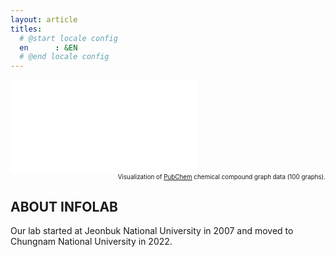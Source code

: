 ```yaml
---
layout: article
titles:
  # @start locale config
  en      : &EN      
  # @end locale config
---
```

<div class="video-container">
    <iframe src="large-graph.html" allowfullscreen="" frameborder="0"></iframe>
</div>
<div align="right" style="font-size: 0.7em;">
Visualization of <a href="https://pubchem.ncbi.nlm.nih.gov">PubChem</a> chemical compound graph data (100 graphs).
</div>

## ABOUT INFOLAB
Our lab started at Jeonbuk National University in 2007 and moved to Chungnam National University in 2022.

